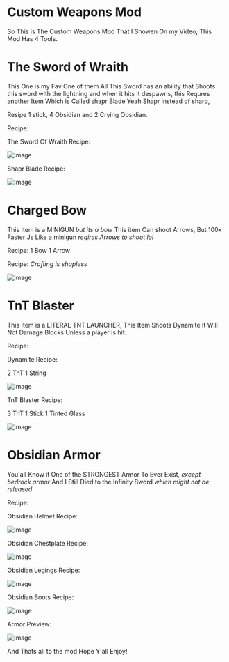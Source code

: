 # Custom Weapons Mod
So This is The Custom Weapons Mod That I Showen On my Video,
This Mod Has 4 Tools.


# The Sword of Wraith
This One is my Fav One of them All This Sword has an ability
that Shoots this sword with the lightning and when it hits it despawns,
this Requres another Item Which is Called shapr Blade Yeah Shapr instead of sharp,

Resipe
1 stick, 4 Obsidian and 2 Crying Obsidian.

Recipe:

The Sword Of Wraith Recipe:

![image](https://github.com/user-attachments/assets/7fe73f25-7eb3-41ab-951a-1490c38ed60c)




Shapr Blade Recipe:


![image](https://github.com/user-attachments/assets/f60f04b1-ad8a-4bff-80bf-8d39c1df67f0)







# Charged Bow
This Item is a MINIGUN *but its a bow* This item Can shoot Arrows,
But 100x Faster Js Like a minigun  *reqires Arrows to shoot lol*

Recipe:
1 Bow
1 Arrow 

Recipe:  *Crafting is shapless* 

![image](https://github.com/user-attachments/assets/4891c9c6-ba7a-4753-baed-a631e355d6a6)






# TnT Blaster
This Item is a LITERAL TNT LAUNCHER,
This Item Shoots Dynamite
It Will Not Damage Blocks Unless a player is hit.

Recipe:

Dynamite Recipe:

2 TnT
1 String


![image](https://github.com/user-attachments/assets/d7668722-425b-4e65-9483-58ef6a868525)






TnT Blaster Recipe:


3 TnT
1 Stick
1 Tinted Glass



![image](https://github.com/user-attachments/assets/9c713b73-2f39-4350-94f7-b737047b1a51)







# Obsidian Armor

You'all Know it One of the STRONGEST Armor To Ever Exist, *except bedrock armor*
And I Still Died to the Infinity Sword *which might not be released*

Recipe:



Obsidian Helmet Recipe:



![image](https://github.com/user-attachments/assets/7dcd8596-7719-4d4e-85b6-cb0491f09242)




Obsidian Chestplate Recipe:



![image](https://github.com/user-attachments/assets/ff0fe41a-f93f-472f-afbb-f5da2ee1dd0d)







Obsidian Legings Recipe:


![image](https://github.com/user-attachments/assets/2ce5ca03-3364-4d00-8ec9-617e95b63694)







Obsidian Boots Recipe:



![image](https://github.com/user-attachments/assets/4d47e3a6-71c6-4650-a547-e49ed8c5a455)









Armor Preview:


![image](https://github.com/user-attachments/assets/47575003-4ee2-4a71-90ea-732278b27699)





And Thats all to the mod Hope Y'all Enjoy!
















